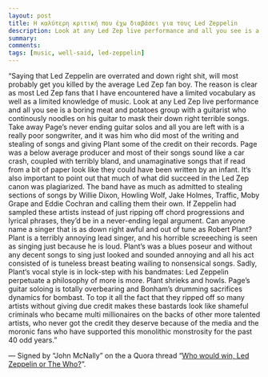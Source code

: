 ```yaml
---
layout: post
title: Η καλύτερη κριτική που έχω διαβάσει για τους Led Zeppelin
description: Look at any Led Zep live performance and all you see is a boring meat and potatoes group with a guitarist who continously noodles on his guitar to mask their down right terrible songs. Take away Page’s never ending guitar solos and all you are left with is a really poor songwriter, and it was him who did most of the writing and stealing of songs and giving Plant some of the credit on their records.
summary: 
comments: 
tags: [music, well-said, led-zeppelin]
---
```


“Saying that Led Zeppelin are overrated and down right shit, will most probably get you killed by the average Led Zep fan boy. The reason is clear as most Led Zep fans that I have encountered have a limited vocabulary as well as a limited knowledge of music. Look at any Led Zep live performance and all you see is a boring meat and potatoes group with a guitarist who continously noodles on his guitar to mask their down right terrible songs. Take away Page’s never ending guitar solos and all you are left with is a really poor songwriter, and it was him who did most of the writing and stealing of songs and giving Plant some of the credit on their records. Page was a below average producer and most of their songs sound like a car crash, coupled with terribly bland, and unamaginative songs that if read from a bit of paper look like they could have been written by an infant. It‘s also important to point out that much of what did succeed in the Led Zep canon was plagiarized. The band have as much as admitted to stealing sections of songs by Willie Dixon, Howling Wolf, Jake Holmes, Traffic, Moby Grape and Eddie Cochran and calling them their own. If Zeppelin had sampled these artists instead of just ripping off chord progressions and lyrical phrases, they’d be in a never-ending legal argument. Can anyone name a singer that is as down right awful and out of tune as Robert Plant? Plant is a terribly annoying lead singer, and his horrible screeeching is seen as singing just because he is loud. Plant’s was a blues poseur and without any decent songs to sing just looked and sounded annoying and all his act consisted of is tuneless breast beating wailing to nonsensical songs. Sadly, Plant‘s vocal style is in lock-step with his bandmates: Led Zeppelin perpetuate a philosophy of more is more. Plant shrieks and howls. Page’s guitar soloing is totally overbearing and Bonham’s drumming sacrifices dynamics for bombast. To top it all the fact that they ripped off so many artists without giving due credit makes these bastards look like shameful criminals who became multi millionaires on the backs of other more talented artists, who never got the credit they deserve because of the media and the moronic fans who have supported this monolithic monstrosity for the past 40 odd years.”

— Signed by “John McNally” on the a Quora thread “[Who would win, Led Zeppelin or The Who?](https://www.quora.com/Who-would-win-Led-Zeppelin-or-The-Who)”.